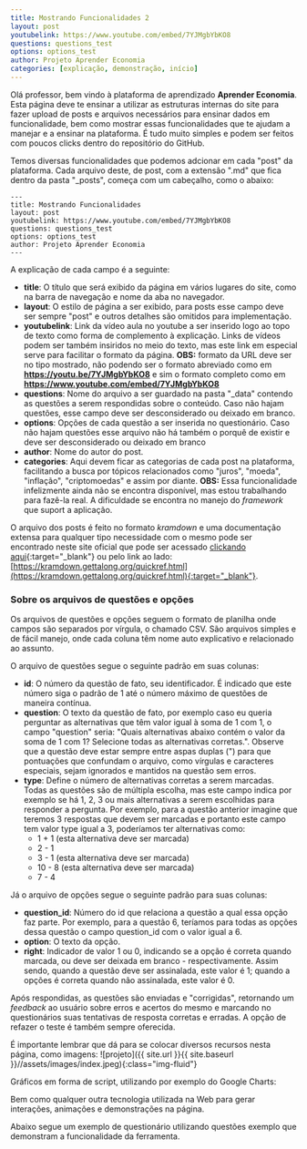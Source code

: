 ```yaml
---
title: Mostrando Funcionalidades 2
layout: post
youtubelink: https://www.youtube.com/embed/7YJMgbYbKO8
questions: questions_test
options: options_test
author: Projeto Aprender Economia
categories: [explicação, demonstração, início]
---
```


Olá professor, bem vindo à plataforma de aprendizado **Aprender Economia**. Esta página deve te ensinar a utilizar as estruturas internas do site para fazer upload de posts e arquivos necessários para ensinar dados em funcionalidade, bem como mostrar essas funcionalidades que te ajudam a manejar e a ensinar na plataforma. É tudo muito simples e podem ser feitos com poucos clicks dentro do repositório do GitHub.

Temos diversas funcionalidades que podemos adcionar em cada "post" da plataforma. Cada arquivo deste, de post, com a extensão ".md" que fica dentro da pasta "_posts", começa com um cabeçalho, como o abaixo:

    ---
    title: Mostrando Funcionalidades
    layout: post
    youtubelink: https://www.youtube.com/embed/7YJMgbYbKO8
    questions: questions_test
    options: options_test
    author: Projeto Aprender Economia
    ---

A explicação de cada campo é a seguinte:

+ **title**: O título que será exibido da página em vários lugares do site, como na barra de navegação e nome da aba no navegador.
+ **layout**: O estilo de página a ser exibido, para posts esse campo deve ser sempre "post" e outros detalhes são omitidos para implementação.
+ **youtubelink**: Link da vídeo aula no youtube a ser inserido logo ao topo de texto como forma de complemento à explicação. Links de vídeos podem ser também insiridos no meio do texto, mas este link em especial serve para facilitar o formato da página. **OBS:** formato da URL deve ser no tipo mostrado, não podendo ser o formato abreviado como em **https://youtu.be/7YJMgbYbKO8** e sim o formato completo como em **https://www.youtube.com/embed/7YJMgbYbKO8**
+ **questions**: Nome do arquivo a ser guardado na pasta "_data" contendo as questões a serem respondidas sobre o conteúdo. Caso não hajam questões, esse campo deve ser desconsiderado ou deixado em branco.
+ **options**: Opções de cada questão a ser inserida no questionário. Caso não hajam questões esse arquivo não há também o porquê de existir e deve ser desconsiderado ou deixado em branco
+ **author**: Nome do autor do post.
+ **categories**: Aqui devem ficar as categorias de cada post na plataforma, facilitando a busca por tópicos relacionados como "juros", "moeda", "inflação", "criptomoedas" e assim por diante. **OBS:** Essa funcionalidade infelizmente ainda não se encontra disponível, mas estou trabalhando para fazê-la real. A dificuldade se encontra no manejo do *framework* que suport a aplicação.

O arquivo dos posts é feito no formato *kramdown* e uma documentação extensa para qualquer tipo necessidade com o mesmo pode ser encontrado neste site oficial que pode ser acessado [clickando aqui](https://kramdown.gettalong.org/quickref.html){:target="_blank"} ou pelo link ao lado: [https://kramdown.gettalong.org/quickref.html](https://kramdown.gettalong.org/quickref.html){:target="_blank"}.

### Sobre os arquivos de questões e opções

Os arquivos de questões e opções seguem o formato de planilha onde campos são separados por vírgula, o chamado CSV. São arquivos simples e de fácil manejo, onde cada coluna têm nome auto explicativo e relacionado ao assunto.

O arquivo de questões segue o seguinte padrão em suas colunas:

+ **id**: O número da questão de fato, seu identificador. É indicado que este número siga o padrão de 1 até o número máximo de questões de maneira contínua.
+ **question**: O texto da questão de fato, por exemplo caso eu queria perguntar as alternativas que têm valor igual à soma de 1 com 1, o campo "question" seria: "Quais alternativas abaixo contém o valor da soma de 1 com 1? Selecione todas as alternativas corretas.". Observe que a questão deve estar sempre entre aspas duplas (") para que pontuações que confundam o arquivo, como vírgulas e caracteres especiais, sejam ignorados e mantidos na questão sem erros.
+ **type**: Define o número de alternativas corretas a serem marcadas. Todas as questões são de múltipla escolha, mas este campo indica por exemplo se há 1, 2, 3 ou mais alternativas a serem escolhidas para responder a pergunta. Por exemplo, para a questão anterior imagine que teremos 3 respostas que devem ser marcadas e portanto este campo tem valor type igual a 3, poderíamos ter alternativas como:
    + 1 + 1 (esta alternativa deve ser marcada)
    + 2 - 1
    + 3 - 1 (esta alternativa deve ser marcada)
    + 10 - 8 (esta alternativa deve ser marcada)
    + 7 - 4

Já o arquivo de opções segue o seguinte padrão para suas colunas:

+ **question_id**: Número do id que relaciona a questão a qual essa opção faz parte. Por exemplo, para a questão 6, teríamos para todas as opções dessa questão o campo question_id com o valor igual a 6.
+ **option**: O texto da opção.
+ **right**: Indicador de valor 1 ou 0, indicando se a opção é correta quando marcada, ou deve ser deixada em branco - respectivamente. Assim sendo, quando a questão deve ser assinalada, este valor é 1; quando a opções é correta quando não assinalada, este valor é 0.

Após respondidas, as questões são enviadas e "corrigidas", retornando um *feedback* ao usuário sobre erros e acertos do mesmo e marcando no questionários suas tentativas de resposta corretas e erradas. A opção de refazer o teste é também sempre oferecida.

É importante lembrar que dá para se colocar diversos recursos nesta página, como imagens:
![projeto]({{ site.url }}{{ site.baseurl }}//assets/images/index.jpeg){:class="img-fluid"}


Gráficos em forma de script, utilizando por exemplo do Google Charts:

<script type="text/javascript">
      google.charts.load('current', {'packages':['line']});
      google.charts.setOnLoadCallback(drawChart);

    function drawChart() {

      var data = new google.visualization.DataTable();
      data.addColumn('number', 'Day');
      data.addColumn('number', 'Guardians of the Galaxy');
      data.addColumn('number', 'The Avengers');
      data.addColumn('number', 'Transformers: Age of Extinction');

      data.addRows([
        [1,  37.8, 80.8, 41.8],
        [2,  30.9, 69.5, 32.4],
        [3,  25.4,   57, 25.7],
        [4,  11.7, 18.8, 10.5],
        [5,  11.9, 17.6, 10.4],
        [6,   8.8, 13.6,  7.7],
        [7,   7.6, 12.3,  9.6],
        [8,  12.3, 29.2, 10.6],
        [9,  16.9, 42.9, 14.8],
        [10, 12.8, 30.9, 11.6],
        [11,  5.3,  7.9,  4.7],
        [12,  6.6,  8.4,  5.2],
        [13,  4.8,  6.3,  3.6],
        [14,  4.2,  6.2,  3.4]
      ]);

      var options = {
        chart: {
          title: 'Box Office Earnings in First Two Weeks of Opening',
          subtitle: 'in millions of dollars (USD) \n Exemplo Utilizado no Site do projeto Aprender Economia'
        },
        // width: 900,
        // height: 500,
        axes: {
          x: {
            0: {side: 'top'}
          }
        }
      };

      var chart = new google.charts.Line(document.getElementById('line_top_x'));

      chart.draw(data, google.charts.Line.convertOptions(options));
    }
</script>
<div class="chart" id="line_top_x"></div>
<script>$(window).resize(() => drawChart());</script>
Bem como qualquer outra tecnologia utilizada na Web para gerar interações, animações e demonstrações na página.

Abaixo segue um exemplo de questionário utilizando questões exemplo que demonstram a funcionalidade da ferramenta.
